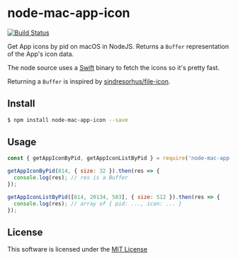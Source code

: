 # node-mac-app-icon

[![Build Status](https://travis-ci.org/sallar/node-mac-app-icon.svg?branch=master)](https://travis-ci.org/sallar/node-mac-app-icon)

Get App icons by pid on macOS in NodeJS. Returns a `Buffer` representation of the App's icon data.

The node source uses a [Swift](https://github.com/sallar/GetAppIcon) binary to fetch the icons so it's pretty fast.

Returning a `Buffer` is inspired by [sindresorhus/file-icon](https://github.com/sindresorhus/file-icon).

## Install

```sh
$ npm install node-mac-app-icon --save
```

## Usage

```js
const { getAppIconByPid, getAppIconListByPid } = require('node-mac-app-icon');

getAppIconByPid(814, { size: 32 }).then(res => {
  console.log(res); // res is a Buffer
});

getAppIconListByPid([814, 20134, 503], { size: 512 }).then(res => {
  console.log(res); // array of { pid: ..., icon: ... }
});
```

## License

This software is licensed under the [MIT License](LICENSE)
